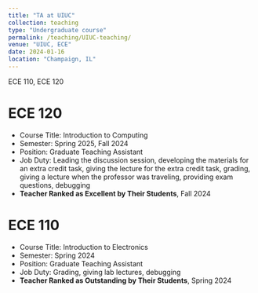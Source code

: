 ```yaml
---
title: "TA at UIUC"
collection: teaching
type: "Undergraduate course"
permalink: /teaching/UIUC-teaching/
venue: "UIUC, ECE"
date: 2024-01-16
location: "Champaign, IL"
---
```


ECE 110, ECE 120

ECE 120
======
* Course Title: Introduction to Computing
* Semester: Spring 2025, Fall 2024
* Position: Graduate Teaching Assistant
* Job Duty: Leading the discussion session, developing the materials for an extra credit task, giving the lecture for the extra credit task, grading, giving a lecture when the professor was traveling, providing exam questions, debugging
* __Teacher Ranked as Excellent by Their Students__, Fall 2024

ECE 110
======
* Course Title: Introduction to Electronics
* Semester: Spring 2024
* Position: Graduate Teaching Assistant
* Job Duty: Grading, giving lab lectures, debugging
* __Teacher Ranked as Outstanding by Their Students__, Spring 2024
